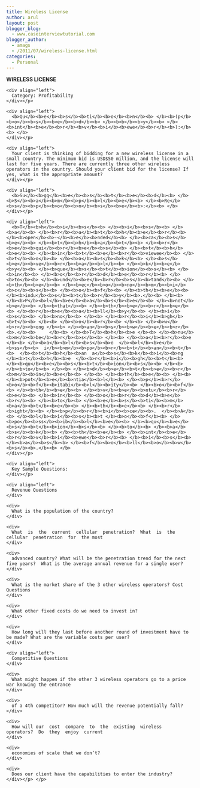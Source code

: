 ```yaml
---
title: Wireless License
author: arul
layout: post
blogger_blog:
  - www.caseinterviewtutorial.com
blogger_author:
  - amags
  - /2011/07/wireless-license.html
categories:
  - Personal
---
```

<div>
  <div>
    <div align="left">
      <b>W</b><b>I</b><b>RELE</b><b>SS</b><b> </b><b>LICEN</b><b>S</b><b>E</b><b> </b>
    </div>
    
    <div align="left">
      Category: Profitability
    </div></p> 
    
    <div align="left">
      <b>Qu</b><b>e</b><b>s</b><b>ti</b><b>o</b><b>n</b><b> </b><b>(p</b><b>o</b><b>s</b><b>e</b><b>d</b><b> </b><b>b</b><b>y</b><b> </b><b>int</b><b>e</b><b>r</b><b>v</b><b>i</b><b>ewe</b><b>r</b><b>):</b><b> </b>
    </div></p> 
    
    <div align="left">
      Your client is thinking of bidding for a new wireless license in a small country. The minimum bid is USD$50 million, and the license will last for five years. There are currently three other wireless operators in the country. Should your client bid for the license? If yes, what is the appropriate amount? 
    </div></p> 
    
    <div align="left">
      <b>Su</b><b>gg</b><b>e</b><b>s</b><b>t</b><b>e</b><b>d</b><b> </b><b>S</b><b>a</b><b>m</b><b>p</b><b>l</b><b>e</b><b> </b><b>Re</b><b>s</b><b>p</b><b>o</b><b>n</b><b>s</b><b>e</b><b>:</b><b> </b>
    </div></p> 
    
    <div align="left">
      <b>T</b><b>h</b><b>i</b><b>s</b><b> </b><b>i</b><b>s</b><b> </b><b>a</b><b> </b><b>r</b><b>a</b><b>t</b><b>h</b><b>e</b><b>r</b><b> </b><b>open</b><b>-</b><b>e</b><b>nded</b><b> </b><b>ca</b><b>s</b><b>e</b><b> </b><b>t</b><b>h</b><b>a</b><b>t</b><b> </b><b>r</b><b>e</b><b>qui</b><b>r</b><b>e</b><b>s</b><b> </b><b>t</b><b>h</b><b>e</b><b> </b><b>in</b><b>t</b><b>e</b><b>r</b><b>viewee</b><b> </b><b>t</b><b>o</b><b> </b><b>a</b><b>s</b><b>k</b><b> </b><b>s</b><b>e</b><b>ve</b><b>r</b><b>a</b><b>l</b><b> </b><b>k</b><b>e</b><b>y</b><b> </b><b>que</b><b>s</b><b>t</b><b>ion</b><b>s</b><b> </b><b>in</b><b> </b><b>o</b><b>r</b><b>d</b><b>e</b><b>r</b><b> </b><b>to</b><b> </b><b>und</b><b>e</b><b>r</b><b>s</b><b>tand</b><b> </b><b>th</b><b>e</b><b> </b><b>ec</b><b>o</b><b>no</b><b>m</b><b>i</b><b>c</b><b>s</b><b> </b><b>o</b><b>f</b><b> </b><b>th</b><b>e</b><b> </b><b>indu</b><b>s</b><b>t</b><b>r</b><b>y</b><b>.</b><b> </b><b> </b><b>P</b><b>l</b><b>e</b><b>a</b><b>s</b><b>e</b><b> </b><b>not</b><b>e</b><b> </b><b>that</b><b> </b><b>th</b><b>e</b><b>r</b><b>e</b><b> </b><b>r</b><b>e</b><b>a</b><b>ll</b><b>y</b><b> </b><b>i</b><b>s</b><b> </b><b>no</b><b> </b><b> </b><b>r</b><b>i</b><b>gh</b><b>t</b><b> </b><b> </b><b>o</b><b>r</b><b> </b><b> </b><b>w</b><b>r</b><b>ong </b><b> </b><b>an</b><b>s</b><b>w</b><b>e</b><b>r</b><b>.</b><b>     </b><b> </b><b>T</b><b>h</b><b>e </b><b> </b><b>nu</b><b>m</b><b>be</b><b>r</b><b>s</b><b> </b><b> </b><b>a</b><b>r</b><b>e </b><b> </b><b>a</b><b>l</b><b>s</b><b>o  </b><b>l</b><b>e</b><b>ss</b><b>  i</b><b>m</b><b>po</b><b>r</b><b>t</b><b>an</b><b>t</b><b>  </b><b>t</b><b>h</b><b>an  a</b><b>s</b><b>k</b><b>i</b><b>ng  </b><b>t</b><b>h</b><b>e  </b><b>r</b><b>i</b><b>gh</b><b>t</b><b> </b><b>qu</b><b>e</b><b>s</b><b>t</b><b>ion</b><b>s</b><b> </b><b> </b><b>to</b><b> </b><b> </b><b>d</b><b>e</b><b>t</b><b>e</b><b>r</b><b>m</b><b>in</b><b>e</b><b> </b><b> </b><b>th</b><b>e</b><b> </b><b> </b><b>pot</b><b>e</b><b>ntia</b><b>l</b><b> </b><b>p</b><b>r</b><b>o</b><b>f</b><b>itabi</b><b>l</b><b>ity</b><b> </b><b>o</b><b>f</b><b> </b><b>th</b><b>e</b><b> </b><b>v</b><b>e</b><b>ntu</b><b>r</b><b>e</b><b> </b><b>in</b><b> </b><b>o</b><b>r</b><b>d</b><b>e</b><b>r</b><b> </b><b>to</b><b> </b><b>e</b><b>s</b><b>ti</b><b>m</b><b>a</b><b>t</b><b>e</b><b> </b><b>th</b><b>e</b><b> </b><b>r</b><b>ight</b><b> </b><b>p</b><b>r</b><b>i</b><b>ce</b><b>.  </b><b>A</b><b> </b><b>l</b><b>i</b><b>s</b><b>t </b><b>o</b><b>f</b><b> </b><b>po</b><b>ss</b><b>ib</b><b>l</b><b>e</b><b> </b><b>qu</b><b>e</b><b>s</b><b>t</b><b>ion</b><b>s</b><b> </b><b>to</b><b> </b><b>a</b><b>s</b><b>k</b><b> </b><b>th</b><b>e</b><b> </b><b>int</b><b>e</b><b>r</b><b>v</b><b>i</b><b>ewe</b><b>r</b><b> </b><b>i</b><b>s</b><b> </b><b>a</b><b>s</b><b> </b><b>f</b><b>o</b><b>ll</b><b>o</b><b>w</b><b>s</b><b>.</b><b> </b>
    </div></p> 
    
    <div align="left">
      Key Sample Questions:
    </div></p> 
    
    <div align="left">
      Revenue Questions
    </div>
    
    <div>
      What is the population of the country?
    </div>
    
    <div>
      What  is  the  current  cellular  penetration?  What  is  the  cellular  penetration  for  the most
    </div>
    
    <div>
      advanced country? What will be the penetration trend for the next five years?  What is the average annual revenue for a single user? 
    </div>
    
    <div>
      What is the market share of the 3 other wireless operators? Cost Questions
    </div>
    
    <div>
      What other fixed costs do we need to invest in? 
    </div>
    
    <div>
      How long will they last before another round of investment have to be made? What are the variable costs per user?
    </div>
    
    <div align="left">
      Competitive Questions 
    </div>
    
    <div>
      What might happen if the other 3 wireless operators go to a price war knowing the entrance
    </div>
    
    <div>
      of a 4th competitor? How much will the revenue potentially fall?
    </div>
    
    <div>
      How will our  cost  compare  to  the  existing  wireless  operators?  Do  they  enjoy  current
    </div>
    
    <div>
      economies of scale that we don’t?
    </div>
    
    <div>
      Does our client have the capabilities to enter the industry?
    </div></p> </p>
  </div>
</div>
